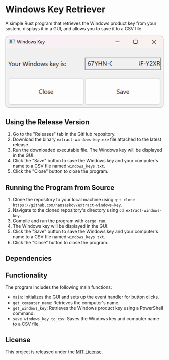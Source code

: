 # Windows Key Retriever

A simple Rust program that retrieves the Windows product key from your system, displays it in a GUI, and allows you to save it to a CSV file.

![Example of the user interface](public/example-gui.png "User Interface")

## Using the Release Version

1. Go to the "Releases" tab in the GitHub repository.
2. Download the binary  `extract-windows-key.exe`  file attached to the latest release.
3. Run the downloaded executable file. The Windows key will be displayed in the GUI.
4. Click the "Save" button to save the Windows key and your computer's name to a CSV file named `windows_keys.txt`.
5. Click the "Close" button to close the program.

## Running the Program from Source

1. Clone the repository to your local machine using `git clone https://github.com/hansaskov/extract-windows-key`.
2. Navigate to the cloned repository's directory using `cd extract-windows-key`.
3. Compile and run the program with `cargo run`.
4. The Windows key will be displayed in the GUI.
5. Click the "Save" button to save the Windows key and your computer's name to a CSV file named `windows_keys.txt`.
6. Click the "Close" button to close the program.

## Dependencies

## Functionality

The program includes the following main functions:

- `main`: Initializes the GUI and sets up the event handler for button clicks.
- `get_computer_name`: Retrieves the computer's name.
- `get_windows_key`: Retrieves the Windows product key using a PowerShell command.
- `save_windows_key_to_csv`: Saves the Windows key and computer name to a CSV file.

## License

This project is released under the [MIT License](https://opensource.org/licenses/MIT).
